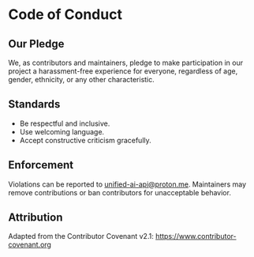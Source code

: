 # Code of Conduct

## Our Pledge
We, as contributors and maintainers, pledge to make participation in our project a harassment-free experience for everyone, regardless of age, gender, ethnicity, or any other characteristic.

## Standards
- Be respectful and inclusive.
- Use welcoming language.
- Accept constructive criticism gracefully.

## Enforcement
Violations can be reported to unified-ai-api@proton.me. Maintainers may remove contributions or ban contributors for unacceptable behavior.

## Attribution
Adapted from the Contributor Covenant v2.1: https://www.contributor-covenant.org
